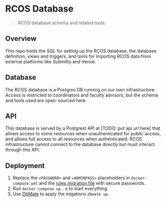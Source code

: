 # RCOS Database
> RCOS database schema and related tools.

## Overview

This repo holds the SQL for setting up the RCOS database, the database
definition, views and triggers, and tools for importing RCOS data from external
platforms like Submitty and Venue.

## Database
The RCOS database is a Postgres DB running on our own infrastructure. Access is
restricted to coordinators and faculty advisors, but the schema and tools used
are open-sourced here.

## API

This database is served by a Postgrest API at [TODO: put api url here] that
allows access to some resources when unauthenticated for public access, and
allows full access to all resources when authenticated. RCOS infrastructure
cannot connect to the database directly but must interact through this API.

## Deployment

1. Replace the `<PASSWORD>` and `<ADMINPASS>` placeholders in
   `docker-compose.yml` and the [roles migration
   file](./db/migrations/20210117194733_create_roles.sql) with secure passwords.
2. Run `docker-compose up -d` to start everything.
3. Use [DbMate](https://github.com/amacneil/dbmate) to apply the migations
   `dbmate up`.
